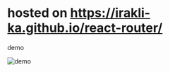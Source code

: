 # hosted on https://irakli-ka.github.io/react-router/

demo

![demo](https://i.imgur.com/WGgaacr.gif)
